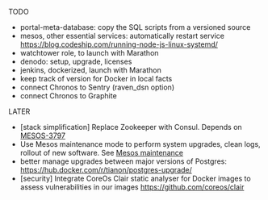 TODO

* portal-meta-database: copy the SQL scripts from a versioned source
* mesos, other essential services: automatically restart service
  https://blog.codeship.com/running-node-js-linux-systemd/
* watchtower role, to launch with Marathon
* denodo: setup, upgrade, licenses
* jenkins, dockerized, launch with Marathon
* keep track of version for Docker in local facts
* connect Chronos to Sentry (raven_dsn option)
* connect Chronos to Graphite

LATER

* [stack simplification] Replace Zookeeper with Consul. Depends on [MESOS-3797](https://issues.apache.org/jira/browse/MESOS-3797)
* Use Mesos maintenance mode to perform system upgrades, clean logs, rollout of new software. See [Mesos maintenance](http://mesos.apache.org/documentation/latest/maintenance/)
* better manage upgrades between major versions of Postgres: https://hub.docker.com/r/tianon/postgres-upgrade/
* [security] Integrate CoreOs Clair static analyser for Docker images to assess vulnerabilities in our images
 https://github.com/coreos/clair
